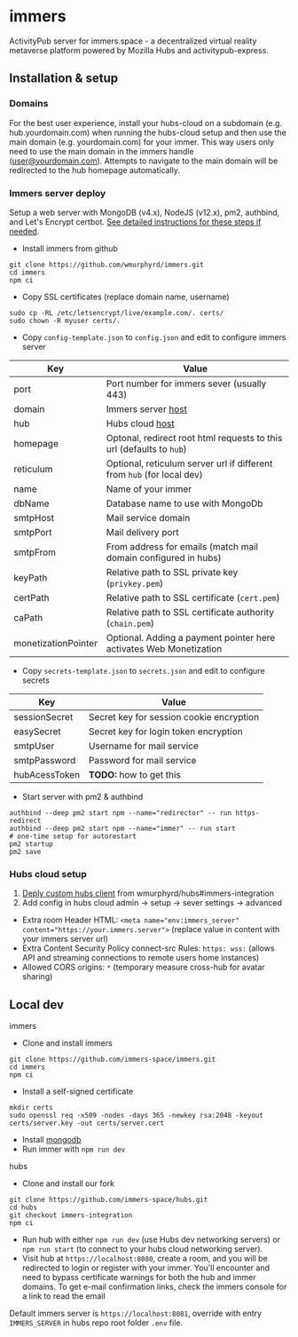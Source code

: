 # immers

ActivityPub server for immers.space - a decentralized virtual reality metaverse platform powered by Mozilla Hubs and activitypub-express.


## Installation & setup

### Domains

For the best user experience, install your hubs-cloud on a subdomain (e.g. hub.yourdomain.com) when
running the hubs-cloud setup and then use the main domain (e.g. yourdomain.com) for your immer.
This way users only need to use the main domain in the immers handle (user@yourdomain.com).
Attempts to navigate to the main domain will be redirected to the hub homepage automatically.

### Immers server deploy

Setup a web server with MongoDB (v4.x), NodeJS (v12.x), pm2, authbind, and Let's Encrypt certbot. [See detailed instructions for these steps if needed](./server-setup.md).

* Install immers from github

```
git clone https://github.com/wmurphyrd/immers.git
cd immers
npm ci
```

* Copy SSL certificates (replace domain name, username)

```
sudo cp -RL /etc/letsencrypt/live/example.com/. certs/
sudo chown -R myuser certs/.
```

* Copy `config-template.json` to `config.json` and edit to configure immers server

Key | Value
--- | ---
port | Port number for immers sever (usually 443)
domain | Immers server [host](https://developer.mozilla.org/en-US/docs/Web/API/Location/host)
hub | Hubs cloud [host](https://developer.mozilla.org/en-US/docs/Web/API/Location/host)
homepage | Optonal, redirect root html requests to this url (defaults to `hub`)
reticulum | Optional, reticulum server url if different from `hub` (for local dev)
name | Name of your immer
dbName | Database name to use with MongoDb
smtpHost | Mail service domain
smtpPort | Mail delivery port
smtpFrom | From address for emails (match mail domain configured in hubs)
keyPath | Relative path to SSL private key (`privkey.pem`)
certPath | Relative path to SSL certificate (`cert.pem`)
caPath | Relative path to SSL certificate authority (`chain.pem`)
monetizationPointer | Optional. Adding a payment pointer here activates Web Monetization

* Copy `secrets-template.json` to `secrets.json` and edit to configure secrets

Key | Value
--- | ---
sessionSecret | Secret key for session cookie encryption
easySecret | Secret key for login token encryption
smtpUser | Username for mail service
smtpPassword | Password for mail service
hubAcessToken | **TODO:** how to get this

* Start server with pm2 & authbind

```
authbind --deep pm2 start npm --name="redirector" -- run https-redirect
authbind --deep pm2 start npm --name="immer" -- run start
# one-time setup for autorestart
pm2 startup
pm2 save
```

### Hubs cloud setup

1. [Deply custom hubs client](https://hubs.mozilla.com/docs/hubs-cloud-custom-clients.html) from wmurphyrd/hubs#immers-integration
1. Add config in hubs cloud admin -> setup -> sever settings -> advanced
  * Extra room Header HTML: `<meta name="env:immers_server" content="https://your.immers.server">`
  (replace value in content with your immers server url)
  * Extra Content Security Policy connect-src Rules: `https: wss:`
  (allows API and streaming connections to remote users home instances)
  * Allowed CORS origins: `*`
  (temporary measure cross-hub for avatar sharing)

## Local dev

immers

* Clone and install immers
```
git clone https://github.com/immers-space/immers.git
cd immers
npm ci
```
* Install a self-signed certificate
```
mkdir certs
sudo openssl req -x509 -nodes -days 365 -newkey rsa:2048 -keyout certs/server.key -out certs/server.cert
```
* Install [mongodb](https://docs.mongodb.com/manual/installation/)
* Run immer with `npm run dev` 

hubs

* Clone and install our fork
```
git clone https://github.com/immers-space/hubs.git
cd hubs
git checkout immers-integration
npm ci
```
* Run hub with either `npm run dev` (use Hubs dev networking servers) or `npm run start` (to connect to your hubs cloud networking server).
* Visit hub at `https://localhost:8080`, create a room, and you will be redirected to login or register with your immer.
You'll encounter and need to bypass certificate warnings for both the hub and immer domains.
To get e-mail confirmation links, check the immers console for a link to read the email

Default immers server is `https://localhost:8081`, override with entry `IMMERS_SERVER` in hubs repo root folder `.env` file.
